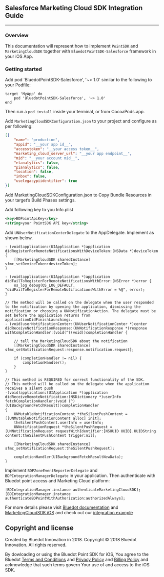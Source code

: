 ## Salesforce Marketing Cloud SDK Integration Guide
------
### Overview

This documentation will represent how to implement `PointSDK` and `MarketingCloudSDK` together with `BluedotPointSDK-Salesforce` framework in your iOS App.

### Getting started

Add pod 'BluedotPointSDK-Salesforce', '~> 1.0' similar to the following to your Podfile:

    target 'MyApp' do
        pod 'BluedotPointSDK-Salesforce', '~> 1.0'
    end

Then run a `pod install` inside your terminal, or from CocoaPods.app.

Add `MarketingCloudSDKConfiguration.json` to your project and configure as per following:

```json
[{
    "name": "production",
    "appid": "__your app id__",
    "accesstoken": "__your access token__",
    "marketing_cloud_server_url": "__your app endpoint__",
    "mid": "__your account mid__",
    "etanalytics": false,
    "pianalytics": false,
    "location": false,
    "inbox": false,
    "uselegacypiidentifier": true
}]
```

Add MarketingCloudSDKConfiguration.json to Copy Bundle Resources in your target’s Build Phases settings.

Add following key to you Info.plist

```xml
<key>BDPointApiKey</key> 
<string>your PointSDK API key</string>
```

Add `UNUserNotificationCenterDelegate` to the AppDelegate. Implement as shown below.

```objc
- (void)application:(UIApplication *)application didRegisterForRemoteNotificationsWithDeviceToken:(NSData *)deviceToken {
    [[MarketingCloudSDK sharedInstance] sfmc_setDeviceToken:deviceToken];
}

- (void)application:(UIApplication *)application didFailToRegisterForRemoteNotificationsWithError:(NSError *)error {
    os_log_debug(OS_LOG_DEFAULT, "didFailToRegisterForRemoteNotificationsWithError = %@", error);
}

// The method will be called on the delegate when the user responded to the notification by opening the application, dismissing the notification or choosing a UNNotificationAction. The delegate must be set before the application returns from applicationDidFinishLaunching:.
- (void)userNotificationCenter:(UNUserNotificationCenter *)center didReceiveNotificationResponse:(UNNotificationResponse *)response withCompletionHandler:(void(^)(void))completionHandler {

    // tell the MarketingCloudSDK about the notification
    [[MarketingCloudSDK sharedInstance] sfmc_setNotificationRequest:response.notification.request];

    if (completionHandler != nil) {
        completionHandler();
    }
}

// This method is REQUIRED for correct functionality of the SDK.
// This method will be called on the delegate when the application receives a silent push
-(void)application:(UIApplication *)application didReceiveRemoteNotification:(NSDictionary *)userInfo fetchCompletionHandler:(void (^)(UIBackgroundFetchResult))completionHandler
{
    UNMutableNotificationContent *theSilentPushContent = [[UNMutableNotificationContent alloc] init];
    theSilentPushContent.userInfo = userInfo;
    UNNotificationRequest *theSilentPushRequest = [UNNotificationRequest requestWithIdentifier:[NSUUID UUID].UUIDString content:theSilentPushContent trigger:nil];

    [[MarketingCloudSDK sharedInstance] sfmc_setNotificationRequest:theSilentPushRequest];

    completionHandler(UIBackgroundFetchResultNewData);
}
```

Implement `BDPZoneEventReporterDelegate` and `BDPIntegrationManagerDelegate` in your application. Then authenticate with Bluedot point access and Marketing Cloud platform:

```objc
[BDIntegrationManager.instance authenticateMarketingCloudSDK];
[BDIntegrationManager.instance authenticateBDPointWithAuthorization:authorizedAlways];
```

For more details please visit [Bluedot documentation](https://docs.bluedot.io) and [MarketingCloudSDK iOS](https://salesforce-marketingcloud.github.io/MarketingCloudSDK-iOS/get-started/apple.html) and check out our [integration example](https://github.com/Bluedot-Innovation/Salesforce-Simple-Integration-Demo-iOS)

## Copyright and license

Created by Bluedot Innovation in 2018.
Copyright © 2018 Bluedot Innovation. All rights reserved.

By dowloading or using the Bluedot Point SDK for iOS, You agree to the Bluedot [Terms and Conditions](http://www.bluedotinnovation.com/html/downloads/pdfs/terms-and-conditions-bluedot-070814.pdf)
and [Privacy Policy](http://www.bluedotinnovation.com/html/downloads/pdfs/privacy-policy-bluedot-170815.pdf)
and [Billing Policy](http://www.bluedotinnovation.com/html/downloads/pdfs/privacy-policy-bluedot-170815.pdf)
and acknowledge that such terms govern Your use of and access to the iOS SDK.
